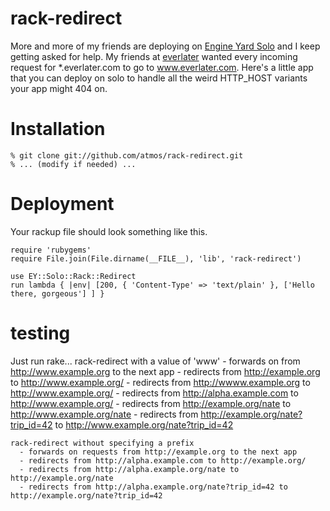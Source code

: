 rack-redirect
=============
More and more of my friends are deploying on [Engine Yard Solo][solo] and I
keep getting asked for help.  My friends at [everlater][everlater] wanted every
incoming request for *.everlater.com to go to www.everlater.com.  Here's a
little app that you can deploy on solo to handle all the weird HTTP_HOST
variants your app might 404 on.

Installation
============

    % git clone git://github.com/atmos/rack-redirect.git
    % ... (modify if needed) ...


Deployment
==========
Your rackup file should look something like this.

    require 'rubygems'
    require File.join(File.dirname(__FILE__), 'lib', 'rack-redirect')

    use EY::Solo::Rack::Redirect
    run lambda { |env| [200, { 'Content-Type' => 'text/plain' }, ['Hello there, gorgeous'] ] }

testing
=======

Just run rake...
    rack-redirect with a value of 'www'
      - forwards on from http://www.example.org to the next app
      - redirects from http://example.org to http://www.example.org/
      - redirects from http://wwww.example.org to http://www.example.org/
      - redirects from http://alpha.example.com to http://www.example.org/
      - redirects from http://example.org/nate to http://www.example.org/nate
      - redirects from http://example.org/nate?trip_id=42 to http://www.example.org/nate?trip_id=42

    rack-redirect without specifying a prefix
      - forwards on requests from http://example.org to the next app
      - redirects from http://alpha.example.com to http://example.org/
      - redirects from http://alpha.example.org/nate to http://example.org/nate
      - redirects from http://alpha.example.org/nate?trip_id=42 to http://example.org/nate?trip_id=42


[sinatra]: http://www.sinatrarb.com
[everlater]: http://everlater.com
[solo]: http://engineyard.com/solo
